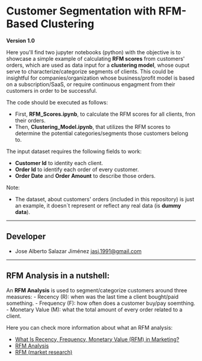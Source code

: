 # Customer Segmentation with RFM-Based Clustering


**Version 1.0**

Here you'll find two jupyter notebooks (python) with the objective is to showcase a simple example of calculating **RFM scores** from customers' orders, which are used as data input for a **clustering model**, whose ouput serve to characterize/categorize segments of clients. This could be insightful for companies/organization whose business/profit model is based on a subscription/SaaS, or require continuous engagment from their customers in order to be successful.

The code should be executed as follows:
- First, **RFM_Scores.ipynb**, to calculate the RFM scores for all clients, fron their orders.
- Then, **Clustering_Model.ipynb**, that utilizes the RFM scores to determine the potential categories/segments those customers belong to. 

The input dataset requires the following  fields to work:
- **Customer Id** to identity each client.
- **Order Id** to identify each order of every customer.
- **Order Date** and **Order Amount** to describe those orders.



Note:
- The dataset, about customers' orders (included in this repository) is just an example, it doesn´t represent or reflect any real data (is **dummy data**).

---

## Developer
- Jose Alberto Salazar Jiménez <jasj.1991@gmail.com>

---

## RFM Analysis in a nutshell:
An **RFM Analysis** is used to segment/categorize customers around three measures:
    - Recency (R): when was the last time a client bought/paid something.
    - Frequency (F): how often does a customer buy/pay soemthing.
    - Monetary Value (M): what the total amount of every order related to a client.

Here you can check more information about what an RFM analysis:
- [What Is Recency, Frequency, Monetary Value (RFM) in Marketing?](https://www.investopedia.com/terms/r/rfm-recency-frequency-monetary-value.asp)
- [RFM Analysis](https://www.ibm.com/docs/en/spss-statistics/saas?topic=marketing-rfm-analysis)
- [RFM (market research)](https://en.wikipedia.org/wiki/RFM_(market_research))
